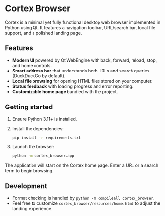 # Cortex Browser

Cortex is a minimal yet fully functional desktop web browser implemented in
Python using Qt. It features a navigation toolbar, URL/search bar, local file
support, and a polished landing page.

## Features

- **Modern UI** powered by Qt WebEngine with back, forward, reload, stop, and
  home controls.
- **Smart address bar** that understands both URLs and search queries (DuckDuckGo
  by default).
- **Local file browsing** for opening HTML files stored on your computer.
- **Status feedback** with loading progress and error reporting.
- **Customizable home page** bundled with the project.

## Getting started

1. Ensure Python 3.11+ is installed.
2. Install the dependencies:

   ```bash
   pip install -r requirements.txt
   ```

3. Launch the browser:

   ```bash
   python -m cortex_browser.app
   ```

The application will start on the Cortex home page. Enter a URL or a search
term to begin browsing.

## Development

- Format checking is handled by `python -m compileall cortex_browser`.
- Feel free to customize `cortex_browser/resources/home.html` to adjust the
  landing experience.
